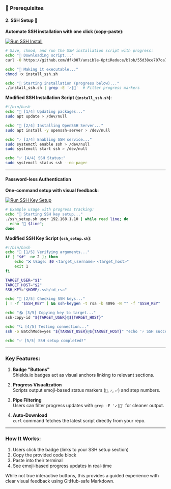 ### 🔑 Prerequisites

#### 2. SSH Setup 🔐
**Automate SSH installation with one click (copy-paste):**

[![Run SSH Install](https://img.shields.io/badge/-Run_SSH_Install_Script-4CAF50?style=for-the-badge&logo=gnubash&logoColor=white)](https://github.com/OptiReduce/ansible#ssh-setup-)

```bash
# Save, chmod, and run the SSH installation script with progress:
echo "🚀 Downloading script..."
curl -O https://github.com/dfk007/ansible-OptiReduce/blob/55d38ce707ca73296a12799eacfd7caa980e004c/instal_ssh.sh

echo "🔑 Making it executable..."
chmod +x install_ssh.sh

echo "🔄 Starting installation (progress below)..."
./install_ssh.sh | grep -E '✓|🚀'  # Filter progress markers
```

**Modified SSH Installation Script (`install_ssh.sh`)**:
```bash
#!/bin/bash
echo "🚀 [1/4] Updating packages..."
sudo apt update > /dev/null

echo "🚀 [2/4] Installing OpenSSH Server..."
sudo apt install -y openssh-server > /dev/null

echo "✓ [3/4] Enabling SSH service..."
sudo systemctl enable ssh > /dev/null
sudo systemctl start ssh > /dev/null

echo "✅ [4/4] SSH Status:"
sudo systemctl status ssh --no-pager
```

---

#### Password-less Authentication
**One-command setup with visual feedback:**

[![Run SSH Key Setup](https://img.shields.io/badge/-Run_SSH_Key_Setup-2196F3?style=for-the-badge&logo=linux&logoColor=white)](./ssh_setup.sh)

```bash
# Example usage with progress tracking:
echo "🔑 Starting SSH key setup..."
./ssh_setup.sh user 192.168.1.10 | while read line; do
  echo "🔄 $line";
done
```

**Modified SSH Key Script (`ssh_setup.sh`)**:
```bash
#!/bin/bash
echo "🚀 [1/5] Verifying arguments..."
if [ "$#" -ne 2 ]; then
    echo "❌ Usage: $0 <target_username> <target_host>"
    exit 1
fi

TARGET_USER="$1"
TARGET_HOST="$2"
SSH_KEY="$HOME/.ssh/id_rsa"

echo "🔑 [2/5] Checking SSH keys..."
[ ! -f "$SSH_KEY" ] && ssh-keygen -t rsa -b 4096 -N "" -f "$SSH_KEY"

echo "📤 [3/5] Copying key to target..."
ssh-copy-id "${TARGET_USER}@${TARGET_HOST}"

echo "🔍 [4/5] Testing connection..."
ssh -o BatchMode=yes "${TARGET_USER}@${TARGET_HOST}" "echo '✓ SSH success on $(hostname)!'"

echo "✅ [5/5] SSH setup completed!"
```

---

### Key Features:
1. **Badge "Buttons"**  
   Shields.io badges act as visual anchors linking to relevant sections.

2. **Progress Visualization**  
   Scripts output emoji-based status markers (`🚀`, `✓`, `✅`) and step numbers.

3. **Pipe Filtering**  
   Users can filter progress updates with `grep -E '✓|🚀'` for cleaner output.

4. **Auto-Download**  
   `curl` command fetches the latest script directly from your repo.

---

### How It Works:
1. Users click the badge (links to your SSH setup section)
2. Copy the provided code block
3. Paste into their terminal
4. See emoji-based progress updates in real-time

While not true interactive buttons, this provides a guided experience with clear visual feedback using GitHub-safe Markdown.